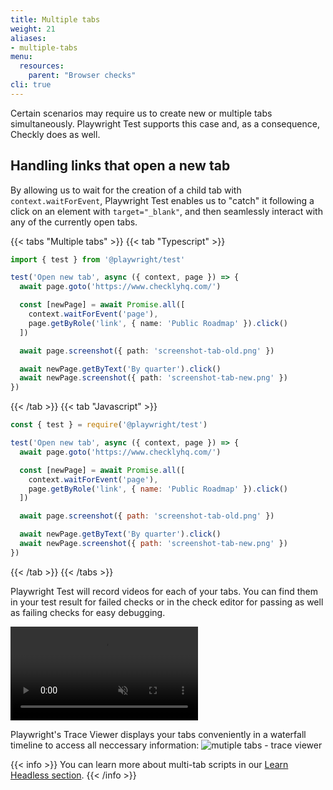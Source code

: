 ```yaml
---
title: Multiple tabs
weight: 21
aliases:
- multiple-tabs
menu:
  resources:
    parent: "Browser checks"
cli: true
---
```


Certain scenarios may require us to create new or multiple tabs simultaneously. Playwright Test supports this case and, as a consequence, Checkly does as well.

## Handling links that open a new tab

By allowing us to wait for the creation of a child tab with `context.waitForEvent`, Playwright Test enables us to "catch" it following a click on an element with `target="_blank"`, and then seamlessly interact with any of the currently open tabs.

{{< tabs "Multiple tabs" >}}
{{< tab "Typescript" >}}
```ts
import { test } from '@playwright/test'

test('Open new tab', async ({ context, page }) => {
  await page.goto('https://www.checklyhq.com/')

  const [newPage] = await Promise.all([
    context.waitForEvent('page'),
    page.getByRole('link', { name: 'Public Roadmap' }).click()
  ])

  await page.screenshot({ path: 'screenshot-tab-old.png' })

  await newPage.getByText('By quarter').click()
  await newPage.screenshot({ path: 'screenshot-tab-new.png' })
})
```
{{< /tab >}}
{{< tab "Javascript" >}}
```js
const { test } = require('@playwright/test')

test('Open new tab', async ({ context, page }) => {
  await page.goto('https://www.checklyhq.com/')

  const [newPage] = await Promise.all([
    context.waitForEvent('page'),
    page.getByRole('link', { name: 'Public Roadmap' }).click()
  ])

  await page.screenshot({ path: 'screenshot-tab-old.png' })

  await newPage.getByText('By quarter').click()
  await newPage.screenshot({ path: 'screenshot-tab-new.png' })
})
```
{{< /tab >}}
{{< /tabs >}}

Playwright Test will record videos for each of your tabs. You can find them in your test result for failed checks or in the check editor for passing as well as failing checks for easy debugging.

<video alt="Checkly Playwright Test UI" autoplay loop muted src="/docs/images/browser-checks/multiple-tabs-pwt-report.mp4"></video>

Playwright's Trace Viewer displays your tabs conveniently in a waterfall timeline to access all neccessary information:
![mutiple tabs - trace viewer](/docs/images/browser-checks/multiple-tabs-trace-viewer.png)

{{< info >}}
You can learn more about multi-tab scripts in our [Learn Headless section](/learn/headless/multitab-flows/).
{{< /info >}}
